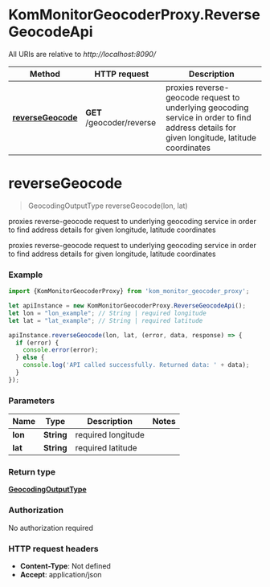 # KomMonitorGeocoderProxy.ReverseGeocodeApi

All URIs are relative to *http://localhost:8090/*

Method | HTTP request | Description
------------- | ------------- | -------------
[**reverseGeocode**](ReverseGeocodeApi.md#reverseGeocode) | **GET** /geocoder/reverse | proxies reverse-geocode request to underlying geocoding service in order to find address details for given longitude, latitude coordinates

<a name="reverseGeocode"></a>
# **reverseGeocode**
> GeocodingOutputType reverseGeocode(lon, lat)

proxies reverse-geocode request to underlying geocoding service in order to find address details for given longitude, latitude coordinates

proxies reverse-geocode request to underlying geocoding service in order to find address details for given longitude, latitude coordinates

### Example
```javascript
import {KomMonitorGeocoderProxy} from 'kom_monitor_geocoder_proxy';

let apiInstance = new KomMonitorGeocoderProxy.ReverseGeocodeApi();
let lon = "lon_example"; // String | required longitude
let lat = "lat_example"; // String | required latitude

apiInstance.reverseGeocode(lon, lat, (error, data, response) => {
  if (error) {
    console.error(error);
  } else {
    console.log('API called successfully. Returned data: ' + data);
  }
});
```

### Parameters

Name | Type | Description  | Notes
------------- | ------------- | ------------- | -------------
 **lon** | **String**| required longitude | 
 **lat** | **String**| required latitude | 

### Return type

[**GeocodingOutputType**](GeocodingOutputType.md)

### Authorization

No authorization required

### HTTP request headers

 - **Content-Type**: Not defined
 - **Accept**: application/json


